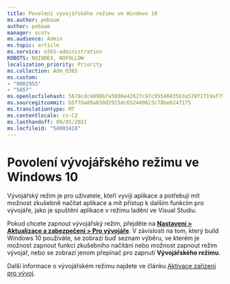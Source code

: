```yaml
---
title: Povolení vývojářského režimu ve Windows 10
ms.author: pebaum
author: pebaum
manager: scotv
ms.audience: Admin
ms.topic: article
ms.service: o365-administration
ROBOTS: NOINDEX, NOFOLLOW
localization_priority: Priority
ms.collection: Adm_O365
ms.custom:
- "9002955"
- "5657"
ms.openlocfilehash: 5678cdc4898b7a5806e42627c97c95546835b3a578f2719af791da062ba0e2ac
ms.sourcegitcommit: b5f7da89a650d2915dc652449623c78be6247175
ms.translationtype: MT
ms.contentlocale: cs-CZ
ms.lasthandoff: 08/05/2021
ms.locfileid: "54003418"
---
```

# <a name="enable-developer-mode-in-windows-10"></a>Povolení vývojářského režimu ve Windows 10

Vývojářský režim je pro uživatele, kteří vyvíjí aplikace a potřebují mít možnost zkušebně načítat aplikace a mít přístup k dalším funkcím pro vývojáře, jako je spuštění aplikace v režimu ladění ve Visual Studiu.

Pokud chcete zapnout vývojářský režim, přejděte na **[Nastavení > Aktualizace a zabezpečení > Pro vývojáře](ms-settings:developers?activationSource=GetHelp)**. V závislosti na tom, který build Windows 10 používáte, se zobrazí buď seznam výběru, ve kterém je možnost zapnout funkci zkušebního načítání nebo možnost zapnout režim vývojář, nebo se zobrazí jenom přepínač pro zapnutí **Vývojářského režimu**.

Další informace o vývojářském režimu najdete ve článku [Aktivace zařízení pro vývoj](https://docs.microsoft.com/windows/uwp/get-started/enable-your-device-for-development).
